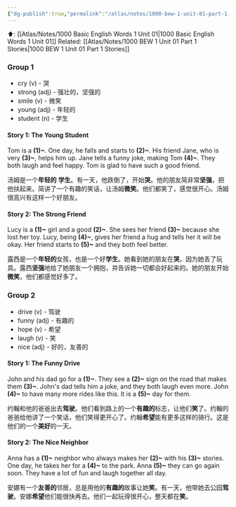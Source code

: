 ```yaml
---
{"dg-publish":true,"permalink":"/atlas/notes/1000-bew-1-unit-01-part-1-stories-cloze-questions-1/","tags":["BEW","Tuition/English"]}
---
```


⬆️: [[Atlas/Notes/1000 Basic English Words 1 Unit 01\|1000 Basic English Words 1 Unit 01]]
Related: [[Atlas/Notes/1000 BEW 1 Unit 01 Part 1 Stories\|1000 BEW 1 Unit 01 Part 1 Stories]]

### Group 1

- cry (v) - 哭
- strong (adj) - 强壮的，坚强的
- smile (v) - 微笑
- young (adj) - 年轻的
- student (n) - 学生

#### Story 1: The Young Student

Tom is a **(1)~**. One day, he falls and starts to **(2)~**. His friend Jane, who is very **(3)~**, helps him up. Jane tells a funny joke, making Tom **(4)~**. They both laugh and feel happy. Tom is glad to have such a good friend.

汤姆是一个**年轻的** **学生**。有一天，他跌倒了，开始**哭**。他的朋友简非常**坚强**，把他扶起来。简讲了一个有趣的笑话，让汤姆**微笑**。他们都笑了，感觉很开心。汤姆很高兴有这样一个好朋友。

#### Story 2: The Strong Friend

Lucy is a **(1)~** girl and a good **(2)~**. She sees her friend **(3)~** because she lost her toy. Lucy, being **(4)~**, gives her friend a hug and tells her it will be okay. Her friend starts to **(5)~** and they both feel better.

露西是一个**年轻的**女孩，也是一个好**学生**。她看到她的朋友在**哭**，因为她丢了玩具。露西**坚强**地给了她朋友一个拥抱，并告诉她一切都会好起来的。她的朋友开始**微笑**，他们都感觉好多了。

### Group 2

- drive (v) - 驾驶
- funny (adj) - 有趣的
- hope (v) - 希望
- laugh (v) - 笑
- nice (adj) - 好的，友善的

#### Story 1: The Funny Drive

John and his dad go for a **(1)~**. They see a **(2)~** sign on the road that makes them **(3)~**. John's dad tells him a joke, and they both laugh even more. John **(4)~** to have many more rides like this. It is a **(5)~** day for them.

约翰和他的爸爸出去**驾驶**。他们看到路上的一个**有趣的**标志，让他们**笑**了。约翰的爸爸给他讲了一个笑话，他们笑得更开心了。约翰**希望**能有更多这样的骑行。这是他们的一个**美好**的一天。

#### Story 2: The Nice Neighbor

Anna has a **(1)~** neighbor who always makes her **(2)~** with his **(3)~** stories. One day, he takes her for a **(4)~** to the park. Anna **(5)~** they can go again soon. They have a lot of fun and laugh together all day.

安娜有一个**友善的**邻居，总是用他的**有趣的**故事让她**笑**。有一天，他带她去公园**驾驶**。安娜**希望**他们能很快再去。他们一起玩得很开心，整天都在**笑**。
